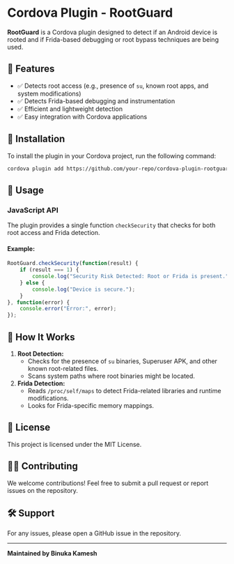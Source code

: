 # Cordova Plugin - RootGuard

**RootGuard** is a Cordova plugin designed to detect if an Android device is rooted and if Frida-based debugging or root bypass techniques are being used.

## 📌 Features
- ✅ Detects root access (e.g., presence of `su`, known root apps, and system modifications)
- ✅ Detects Frida-based debugging and instrumentation
- ✅ Efficient and lightweight detection
- ✅ Easy integration with Cordova applications

## 🚀 Installation
To install the plugin in your Cordova project, run the following command:

```sh
cordova plugin add https://github.com/your-repo/cordova-plugin-rootguard.git
```

## 📖 Usage
### JavaScript API
The plugin provides a single function `checkSecurity` that checks for both root access and Frida detection.

#### Example:
```js
RootGuard.checkSecurity(function(result) {
    if (result === 1) {
        console.log("Security Risk Detected: Root or Frida is present.");
    } else {
        console.log("Device is secure.");
    }
}, function(error) {
    console.error("Error:", error);
});
```

## 🔧 How It Works
1. **Root Detection:**
   - Checks for the presence of `su` binaries, Superuser APK, and other known root-related files.
   - Scans system paths where root binaries might be located.
2. **Frida Detection:**
   - Reads `/proc/self/maps` to detect Frida-related libraries and runtime modifications.
   - Looks for Frida-specific memory mappings.

## 📜 License
This project is licensed under the MIT License.

## 👨‍💻 Contributing
We welcome contributions! Feel free to submit a pull request or report issues on the repository.

## 🛠 Support
For any issues, please open a GitHub issue in the repository.

---

**Maintained by Binuka Kamesh**